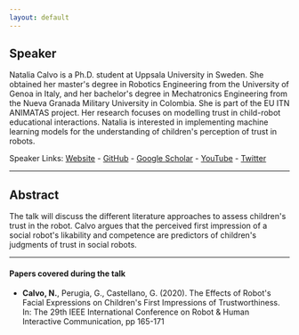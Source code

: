```yaml
---
layout: default
---
```

## Speaker
Natalia Calvo is a Ph.D. student at Uppsala University in Sweden. She obtained her master's degree in Robotics Engineering from the University of Genoa in Italy, and her bachelor's degree in Mechatronics Engineering from the Nueva Granada Military University in Colombia. She is part of the EU ITN ANIMATAS project. Her research focuses on modelling trust in child-robot educational interactions. Natalia is interested in implementing machine learning models for the understanding of children's perception of trust in robots.

Speaker Links: [Website](https://www.animatas.eu/network/esr/natalia/) - [GitHub](https://github.com/natycalvob
) - [Google Scholar](https://scholar.google.com/citations?user=rfav_NcAAAAJ&hl=en) - [YouTube](https://www.youtube.com/channel/UC0QKgP6sMUp6rXLn9VawRlw) - [Twitter](https://twitter.com/natycalvob)

---

## Abstract
The talk will discuss the different literature approaches to assess children's trust in the robot. Calvo argues that the perceived first impression of a social robot's likability and competence are predictors of children's judgments of trust in social robots.

---

#### Papers covered during the talk
* **Calvo, N.**, Perugia, G., Castellano, G. (2020). The Effects of Robot's Facial Expressions on Children's First Impressions of Trustworthiness. In: The 29th IEEE International Conference on Robot & Human Interactive Communication, pp 165-171






